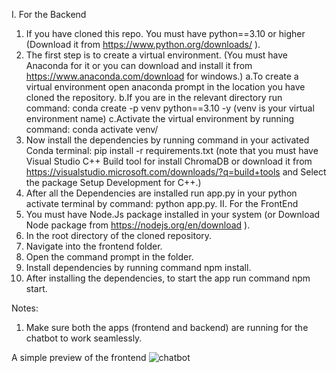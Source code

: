 I. For the Backend
  1. If you have cloned this repo. You must have python==3.10 or higher (Download it from https://www.python.org/downloads/ ).
  2. The first step is to create a virtual environment. (You must have Anaconda for it or you can download and install it from https://www.anaconda.com/download for windows.)
    a.To create a virtual environment open anaconda prompt in the location you have cloned the repository.
    b.If you are in the relevant directory run command: conda create -p venv python==3.10 -y (venv is your virtual environment name)
    c.Activate the virtual environment by running command: conda activate venv/
  3. Now install the dependencies by running command in your activated Conda terminal: pip install -r requirements.txt (note that you must have Visual Studio C++ Build tool for install ChromaDB or download it from https://visualstudio.microsoft.com/downloads/?q=build+tools and Select the package Setup Development for C++.)
  4. After all the Dependencies are installed run app.py in your python activate terminal by command: python app.py.
II. For the FrontEnd
  1. You must have Node.Js package installed in your system (or Download Node package from https://nodejs.org/en/download ).
  2. In the root directory of the cloned repository.
  3. Navigate into the frontend folder.
  4. Open the command prompt in the folder.
  5. Install dependencies by running command npm install.
  6. After installing the dependencies, to start the app run command npm start.

Notes:
1. Make sure both the apps (frontend and backend) are running for the chatbot to work seamlessly.


A simple preview of the frontend 
![chatbot](https://github.com/survivorzik/secass/assets/95278663/00338868-7f14-4a17-9e7c-892922447f1e)
